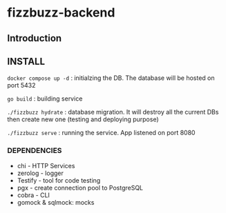 # fizzbuzz-backend

## Introduction


## INSTALL

```docker compose up -d``` : initialzing the DB. The database will be hosted on port 5432

```go build``` : building service

```./fizzbuzz hydrate``` : database migration. It will destroy all the current DBs then create new one (testing and deploying purpose)

```./fizzbuzz serve``` : running the service. App listened on port 8080




### DEPENDENCIES

- chi - HTTP Services
- zerolog - logger
- Testify - tool for code testing
- pgx - create connection pool to PostgreSQL
- cobra - CLI
- gomock & sqlmock: mocks
